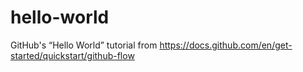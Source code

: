 # hello-world
GitHub's “Hello World” tutorial from https://docs.github.com/en/get-started/quickstart/github-flow
